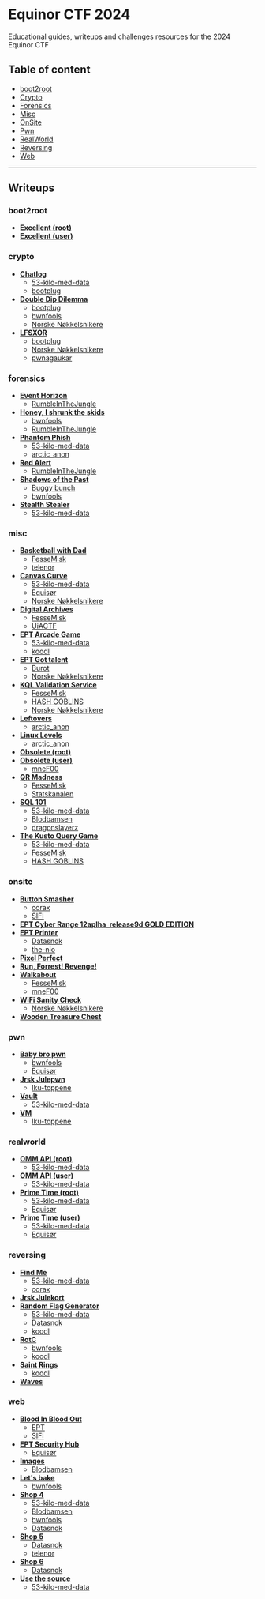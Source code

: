 
# Equinor CTF 2024
Educational guides, writeups and challenges resources for the 2024 Equinor CTF


## Table of content

- [boot2root](#boot2root)
- [Crypto](#crypto)
- [Forensics](#forensics)
- [Misc](#misc)
- [OnSite](#onsite)
- [Pwn](#pwn)
- [RealWorld](#realworld)
- [Reversing](#reversing)
- [Web](#web)

---

## Writeups

### boot2root
 - **[Excellent (root)](/writeups/boot2root/Excellent%20(root))**
 - **[Excellent (user)](/writeups/boot2root/Excellent%20(user))**
### crypto
 - **[Chatlog](/writeups/crypto/Chatlog)**
	 - [53-kilo-med-data](/writeups/crypto/Chatlog/53-kilo-med-data)  
	 - [bootplug](/writeups/crypto/Chatlog/bootplug)  
 - **[Double Dip Dilemma](/writeups/crypto/Double%20Dip%20Dilemma)**
	 - [bootplug](/writeups/crypto/Double%20Dip%20Dilemma/bootplug)  
	 - [bwnfools](/writeups/crypto/Double%20Dip%20Dilemma/bwnfools)  
	 - [Norske Nøkkelsnikere](/writeups/crypto/Double%20Dip%20Dilemma/Norske%20Nøkkelsnikere)  
 - **[LFSXOR](/writeups/crypto/LFSXOR)**
	 - [bootplug](/writeups/crypto/LFSXOR/bootplug)  
	 - [Norske Nøkkelsnikere](/writeups/crypto/LFSXOR/Norske%20Nøkkelsnikere)  
	 - [pwnagaukar](/writeups/crypto/LFSXOR/pwnagaukar)  
### forensics
 - **[Event Horizon](/writeups/forensics/Event%20Horizon)**
	 - [RumbleInTheJungle](/writeups/forensics/Event%20Horizon/RumbleInTheJungle)  
 - **[Honey, I shrunk the skids](/writeups/forensics/Honey,%20I%20shrunk%20the%20skids)**
	 - [bwnfools](/writeups/forensics/Honey,%20I%20shrunk%20the%20skids/bwnfools)  
	 - [RumbleInTheJungle](/writeups/forensics/Honey,%20I%20shrunk%20the%20skids/RumbleInTheJungle)  
 - **[Phantom Phish](/writeups/forensics/Phantom%20Phish)**
	 - [53-kilo-med-data](/writeups/forensics/Phantom%20Phish/53-kilo-med-data)  
	 - [arctic_anon](/writeups/forensics/Phantom%20Phish/arctic_anon)  
 - **[Red Alert](/writeups/forensics/Red%20Alert)**
	 - [RumbleInTheJungle](/writeups/forensics/Red%20Alert/RumbleInTheJungle)  
 - **[Shadows of the Past](/writeups/forensics/Shadows%20of%20the%20Past)**
	 - [Buggy bunch](/writeups/forensics/Shadows%20of%20the%20Past/Buggy%20bunch)  
	 - [bwnfools](/writeups/forensics/Shadows%20of%20the%20Past/bwnfools)  
 - **[Stealth Stealer](/writeups/forensics/Stealth%20Stealer)**
	 - [53-kilo-med-data](/writeups/forensics/Stealth%20Stealer/53-kilo-med-data)  
### misc
 - **[Basketball with Dad](/writeups/misc/Basketball%20with%20Dad)**
	 - [FesseMisk](/writeups/misc/Basketball%20with%20Dad/FesseMisk)  
	 - [telenor](/writeups/misc/Basketball%20with%20Dad/telenor)  
 - **[Canvas Curve](/writeups/misc/Canvas%20Curve)**
	 - [53-kilo-med-data](/writeups/misc/Canvas%20Curve/53-kilo-med-data)  
	 - [Equisør](/writeups/misc/Canvas%20Curve/Equisør)  
	 - [Norske Nøkkelsnikere](/writeups/misc/Canvas%20Curve/Norske%20Nøkkelsnikere)  
 - **[Digital Archives](/writeups/misc/Digital%20Archives)**
	 - [FesseMisk](/writeups/misc/Digital%20Archives/FesseMisk)  
	 - [UiACTF](/writeups/misc/Digital%20Archives/UiACTF)  
 - **[EPT Arcade Game](/writeups/misc/EPT%20Arcade%20Game)**
	 - [53-kilo-med-data](/writeups/misc/EPT%20Arcade%20Game/53-kilo-med-data)  
	 - [koodl](/writeups/misc/EPT%20Arcade%20Game/koodl)  
 - **[EPT Got talent](/writeups/misc/EPT%20Got%20talent)**
	 - [Burot](/writeups/misc/EPT%20Got%20talent/Burot)  
	 - [Norske Nøkkelsnikere](/writeups/misc/EPT%20Got%20talent/Norske%20Nøkkelsnikere)  
 - **[KQL Validation Service](/writeups/misc/KQL%20Validation%20Service)**
	 - [FesseMisk](/writeups/misc/KQL%20Validation%20Service/FesseMisk)  
	 - [HASH GOBLINS](/writeups/misc/KQL%20Validation%20Service/HASH%20GOBLINS)  
	 - [Norske Nøkkelsnikere](/writeups/misc/KQL%20Validation%20Service/Norske%20Nøkkelsnikere)  
 - **[Leftovers](/writeups/misc/Leftovers)**
	 - [arctic_anon](/writeups/misc/Leftovers/arctic_anon)  
 - **[Linux Levels](/writeups/misc/Linux%20Levels)**
	 - [arctic_anon](/writeups/misc/Linux%20Levels/arctic_anon)  
 - **[Obsolete (root)](/writeups/misc/Obsolete%20(root))**
 - **[Obsolete (user)](/writeups/misc/Obsolete%20(user))**
	 - [mneF00](/writeups/misc/Obsolete%20(user)/mneF00)  
 - **[QR Madness](/writeups/misc/QR%20Madness)**
	 - [FesseMisk](/writeups/misc/QR%20Madness/FesseMisk)  
	 - [Statskanalen](/writeups/misc/QR%20Madness/Statskanalen)  
 - **[SQL 101](/writeups/misc/SQL%20101)**
	 - [53-kilo-med-data](/writeups/misc/SQL%20101/53-kilo-med-data)  
	 - [Blodbamsen](/writeups/misc/SQL%20101/Blodbamsen)  
	 - [dragonslayerz](/writeups/misc/SQL%20101/dragonslayerz)  
 - **[The Kusto Query Game](/writeups/misc/The%20Kusto%20Query%20Game)**
	 - [53-kilo-med-data](/writeups/misc/The%20Kusto%20Query%20Game/53-kilo-med-data)  
	 - [FesseMisk](/writeups/misc/The%20Kusto%20Query%20Game/FesseMisk)  
	 - [HASH GOBLINS](/writeups/misc/The%20Kusto%20Query%20Game/HASH%20GOBLINS)  
### onsite
 - **[Button Smasher](/writeups/onsite/Button%20Smasher)**
	 - [corax](/writeups/onsite/Button%20Smasher/corax)  
	 - [SIFI](/writeups/onsite/Button%20Smasher/SIFI)  
 - **[EPT Cyber Range 12aplha_release9d GOLD EDITION](/writeups/onsite/EPT%20Cyber%20Range%2012aplha_release9d%20GOLD%20EDITION)**
 - **[EPT Printer](/writeups/onsite/EPT%20Printer)**
	 - [Datasnok](/writeups/onsite/EPT%20Printer/Datasnok)  
	 - [the-nio](/writeups/onsite/EPT%20Printer/the-nio)  
 - **[Pixel Perfect](/writeups/onsite/Pixel%20Perfect)**
 - **[Run, Forrest! Revenge!](/writeups/onsite/Run,%20Forrest!%20Revenge!)**
 - **[Walkabout](/writeups/onsite/Walkabout)**
	 - [FesseMisk](/writeups/onsite/Walkabout/FesseMisk)  
	 - [mneF00](/writeups/onsite/Walkabout/mneF00)  
 - **[WiFi Sanity Check](/writeups/onsite/WiFi%20Sanity%20Check)**
	 - [Norske Nøkkelsnikere](/writeups/onsite/WiFi%20Sanity%20Check/Norske%20Nøkkelsnikere)  
 - **[Wooden Treasure Chest](/writeups/onsite/Wooden%20Treasure%20Chest)**
### pwn
 - **[Baby bro pwn](/writeups/pwn/Baby%20bro%20pwn)**
	 - [bwnfools](/writeups/pwn/Baby%20bro%20pwn/bwnfools)  
	 - [Equisør](/writeups/pwn/Baby%20bro%20pwn/Equisør)  
 - **[Jrsk Julepwn](/writeups/pwn/Jrsk%20Julepwn)**
	 - [Iku-toppene](/writeups/pwn/Jrsk%20Julepwn/Iku-toppene)  
 - **[Vault](/writeups/pwn/Vault)**
	 - [53-kilo-med-data](/writeups/pwn/Vault/53-kilo-med-data)  
 - **[VM](/writeups/pwn/VM)**
	 - [Iku-toppene](/writeups/pwn/VM/Iku-toppene)  
### realworld
 - **[OMM API (root)](/writeups/realworld/OMM%20API%20(root))**
	 - [53-kilo-med-data](/writeups/realworld/OMM%20API%20(root)/53-kilo-med-data)  
 - **[OMM API (user)](/writeups/realworld/OMM%20API%20(user))**
	 - [53-kilo-med-data](/writeups/realworld/OMM%20API%20(user)/53-kilo-med-data)  
 - **[Prime Time (root)](/writeups/realworld/Prime%20Time%20(root))**
	 - [53-kilo-med-data](/writeups/realworld/Prime%20Time%20(root)/53-kilo-med-data)  
	 - [Equisør](/writeups/realworld/Prime%20Time%20(root)/Equisør)  
 - **[Prime Time (user)](/writeups/realworld/Prime%20Time%20(user))**
	 - [53-kilo-med-data](/writeups/realworld/Prime%20Time%20(user)/53-kilo-med-data)  
	 - [Equisør](/writeups/realworld/Prime%20Time%20(user)/Equisør)  
### reversing
 - **[Find Me](/writeups/reversing/Find%20Me)**
	 - [53-kilo-med-data](/writeups/reversing/Find%20Me/53-kilo-med-data)  
	 - [corax](/writeups/reversing/Find%20Me/corax)  
 - **[Jrsk Julekort](/writeups/reversing/Jrsk%20Julekort)**
 - **[Random Flag Generator](/writeups/reversing/Random%20Flag%20Generator)**
	 - [53-kilo-med-data](/writeups/reversing/Random%20Flag%20Generator/53-kilo-med-data)  
	 - [Datasnok](/writeups/reversing/Random%20Flag%20Generator/Datasnok)  
	 - [koodl](/writeups/reversing/Random%20Flag%20Generator/koodl)  
 - **[RotC](/writeups/reversing/RotC)**
	 - [bwnfools](/writeups/reversing/RotC/bwnfools)  
	 - [koodl](/writeups/reversing/RotC/koodl)  
 - **[Saint Rings](/writeups/reversing/Saint%20Rings)**
	 - [koodl](/writeups/reversing/Saint%20Rings/koodl)  
 - **[Waves](/writeups/reversing/Waves)**
### web
 - **[Blood In Blood Out](/writeups/web/Blood%20In%20Blood%20Out)**
	 - [EPT](/writeups/web/Blood%20In%20Blood%20Out/EPT)  
	 - [SIFI](/writeups/web/Blood%20In%20Blood%20Out/SIFI)  
 - **[EPT Security Hub](/writeups/web/EPT%20Security%20Hub)**
	 - [Equisør](/writeups/web/EPT%20Security%20Hub/Equisør)  
 - **[Images](/writeups/web/Images)**
	 - [Blodbamsen](/writeups/web/Images/Blodbamsen)  
 - **[Let's bake](/writeups/web/Let's%20bake)**
	 - [bwnfools](/writeups/web/Let's%20bake/bwnfools)  
 - **[Shop 4](/writeups/web/Shop%204)**
	 - [53-kilo-med-data](/writeups/web/Shop%204/53-kilo-med-data)  
	 - [Blodbamsen](/writeups/web/Shop%204/Blodbamsen)  
	 - [bwnfools](/writeups/web/Shop%204/bwnfools)  
	 - [Datasnok](/writeups/web/Shop%204/Datasnok)  
 - **[Shop 5](/writeups/web/Shop%205)**
	 - [Datasnok](/writeups/web/Shop%205/Datasnok)  
	 - [telenor](/writeups/web/Shop%205/telenor)  
 - **[Shop 6](/writeups/web/Shop%206)**
	 - [Datasnok](/writeups/web/Shop%206/Datasnok)  
 - **[Use the source](/writeups/web/Use%20the%20source)**
	 - [53-kilo-med-data](/writeups/web/Use%20the%20source/53-kilo-med-data)  


